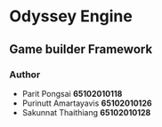 <h1>Odyssey Engine</h1>
<h2>Game builder Framework</h2>

<h3>Author</h3>
<ul>
    <li>Parit Pongsai <b>65102010118</b></li>
    <li>Purinutt Amartayavis <b>65102010126</b></li>
    <li>Sakunnat Thaithiang <b>65102010128</b></li>
</ul>